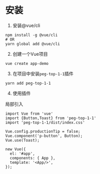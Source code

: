 # 安装

1. 安装@vue/cli
~~~
npm install -g @vue/cli
# OR
yarn global add @vue/cli
~~~

2. 创建一个Vue项目

~~~
vue create app-demo
~~~

3. 在项目中安装`peg-top-1-1`插件

~~~
yarn add peg-top-1-1
~~~

4. 使用插件

局部引入
~~~
import Vue from 'vue'
import {Button,Toast} from 'peg-top-1-1'
import 'peg-top-1-1/dist/index.css'

Vue.config.productionTip = false;
Vue.component('p-button', Button);
Vue.use(Toast);

new Vue({
  el: '#app',
  components: { App },
  template: '<App/>',
});
~~~


